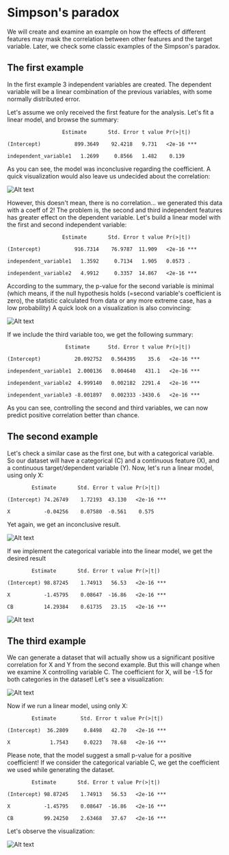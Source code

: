 # Simpson's paradox

We will create and examine an example on how the effects of different features may mask the correlation between other features and the target variable. Later, we check some classic examples of the Simpson's paradox.

## The first example
In the first example 3 independent variables are created. The dependent variable will be a linear combination of the previous variables, with some normally distributed error.

Let's assume we only received the first feature for the analysis. Let's fit a linear model, and browse the summary:

                      Estimate       Std. Error t value Pr(>|t|)   
                      
    (Intercept)           899.3649    92.4218   9.731   <2e-16 ***

    independent_variable1   1.2699     0.8566   1.482    0.139   

As you can see, the model was inconclusive regarding the coefficient. A quick visualization would also leave us undecided about the correlation:

![Alt text](1.png?raw=true "")

However, this doesn't mean, there is no correlation... we generated this data with a coeff of 2! The problem is, the second and third independent features has greater effect on the dependent variable. Let's build a linear model with the first and second independent variable:

                      Estimate       Std. Error t value Pr(>|t|)    
                      
    (Intercept)           916.7314    76.9787  11.909   <2e-16 ***

    independent_variable1   1.3592     0.7134   1.905   0.0573 .  

    independent_variable2   4.9912     0.3357  14.867   <2e-16 ***

According to the summary, the p-value for the second variable is minimal (which means, if the null hypothesis holds (=second variable's coefficient is zero), the statistic calculated from data or any more extreme case, has a low probability) A quick look on a visualization is also convincing:

![Alt text](2.png?raw=true "")

If we include the third variable too, we get the following summary:

                       Estimate      Std. Error t value Pr(>|t|)    
                       
    (Intercept)           20.092752   0.564395    35.6   <2e-16 ***

    independent_variable1  2.000136   0.004640   431.1   <2e-16 ***

    independent_variable2  4.999140   0.002182  2291.4   <2e-16 ***

    independent_variable3 -8.001897   0.002333 -3430.6   <2e-16 ***

As you can see, controlling the second and third variables, we can now predict positive correlation better than chance.

## The second example
Let's check a similar case as the first one, but with a categorical variable. So our dataset will have a categorical (C) and a continuous feature (X), and a continuous target/dependent variable (Y). Now, let's run a linear model, using only X:

            Estimate       Std. Error t value Pr(>|t|)   
            
    (Intercept) 74.26749    1.72193  43.130   <2e-16 ***

    X           -0.04256    0.07580  -0.561    0.575  

Yet again, we get an inconclusive result.

![Alt text](3.png?raw=true "")

If we implement the categorical variable into the linear model, we get the desired result

            Estimate       Std. Error t value Pr(>|t|)    
            
    (Intercept) 98.87245    1.74913   56.53   <2e-16 ***

    X           -1.45795    0.08647  -16.86   <2e-16 ***

    CB          14.29384    0.61735   23.15   <2e-16 ***
    
![Alt text](4.png?raw=true "")

## The third example
We can generate a dataset that will actually show us a significant positive correlation for X and Y from the second example. But this will change when we examine X controlling variable C. The coefficient for X, will be -1.5 for both categories in the dataset! Let's see a visualization:

![Alt text](5.png?raw=true "")

Now if we run a linear model, using only X:

            Estimate        Std. Error t value Pr(>|t|)   
            
    (Intercept)  36.2809     0.8498   42.70   <2e-16 ***

    X             1.7543     0.0223   78.68   <2e-16 ***
    
Please note, that the model suggest a small p-value for a positive coefficient! If we consider the categorical variable C, we get the coefficient we used while generating the dataset.

            Estimate       Std. Error t value Pr(>|t|)    
            
    (Intercept) 98.87245    1.74913   56.53   <2e-16 ***
    
    X           -1.45795    0.08647  -16.86   <2e-16 ***
    
    CB          99.24250    2.63468   37.67   <2e-16 ***
    
Let's observe the visualization:

![Alt text](6.png?raw=true "")
